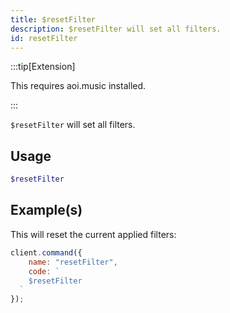 ```yaml
---
title: $resetFilter
description: $resetFilter will set all filters.
id: resetFilter
---
```


:::tip[Extension]

This requires aoi.music installed.

:::

`$resetFilter` will set all filters.

## Usage

```php
$resetFilter
```

## Example(s)

This will reset the current applied filters:

```javascript
client.command({
    name: "resetFilter",
    code: `
    $resetFilter
  `
});
```
